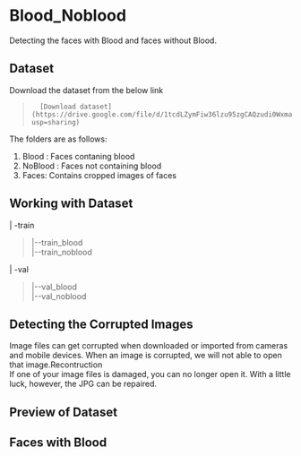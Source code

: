 # Blood_Noblood
Detecting the faces with Blood and faces without Blood.
## Dataset
Download the dataset from the below link

>       [Download dataset](https://drive.google.com/file/d/1tcdLZymFiw36lzu95zgCAQzudi0Wxma5/view?usp=sharing)

The folders are as follows: <br/>
1. Blood : Faces contaning blood <br/>
2. NoBlood : Faces not containing blood <br/>
3. Faces: Contains cropped images of faces <br/>
## Working with Dataset

 | -train <br/>
 > |--train_blood <br/>
 > |--train_noblood <br/>
 
 | -val <br/>
 > |--val_blood <br/>
 > |--val_noblood <br/>
 
## Detecting the Corrupted Images
Image files can get corrupted when downloaded or imported from cameras and mobile devices. When an image is corrupted, we will not able to open that image.Recontruction <br/>
If one of your image files is damaged, you can no longer open it. With a little luck, however, the JPG can be repaired.

## Preview of Dataset
## Faces with Blood








